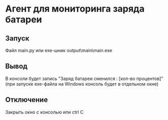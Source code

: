 # Агент для мониторинга заряда батареи
## Запуск
Файл main.py или exe-шник output\main\main.exe 
## Вывод
В консоли будет запись "Заряд батареи сменился : [кол-во процентов]"
(при запуске exe-файла на Windows консоль будет в отдельном окне)
## Отключение
Закрыть окно с консолью или ctrl C 

